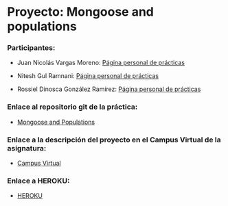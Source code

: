# Proyecto: Mongoose and populations

### Participantes:

* Juan Nicolás Vargas Moreno: [Página personal de prácticas](http://alu0100706734.github.io/)

* Nitesh Gul Ramnani: [Página personal de prácticas](http://alu0100814651.github.io/blog/index.html)

* Rossiel Dinosca González Ramírez: [Página personal de prácticas](http://alu0100763478.github.io/)

### Enlace al repositorio git de la práctica:

* [Mongoose and Populations](https://github.com/ULL-ESIT-GRADOII-DSI/proyecto-final-rossiel-nitesh-nico)

### Enlace a la descripción del proyecto en el Campus Virtual de la asignatura:

* [Campus Virtual](https://casianorodriguezleon.gitbooks.io/pl1516/content/proyectos/proyectodsi.html)

### Enlace a HEROKU:

* [HEROKU](http://sleepy-ravine-17442.herokuapp.com/)